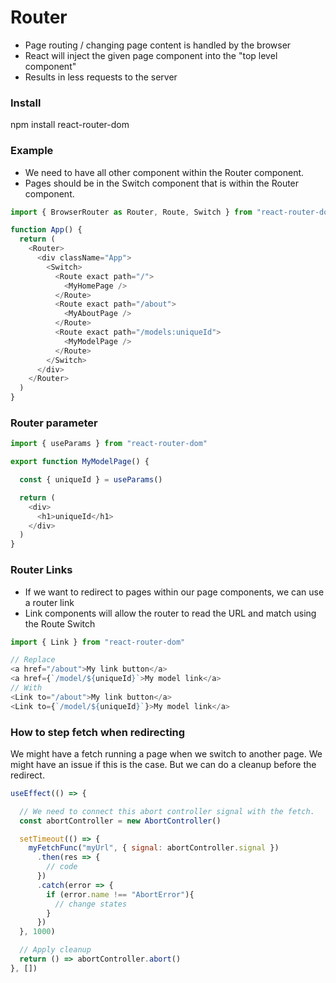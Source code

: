 
# Router
* Page routing / changing page content is handled by the browser
* React will inject the given page component into the "top level component"
* Results in less requests to the server


### Install
npm install react-router-dom


### Example
* We need to have all other component within the Router component.
* Pages should be in the Switch component that is within the Router component.

```js
import { BrowserRouter as Router, Route, Switch } from "react-router-dom"

function App() {
  return (
    <Router>
      <div className="App">
        <Switch>
          <Route exact path="/">
            <MyHomePage />
          </Route>
          <Route exact path="/about">
            <MyAboutPage />
          </Route>
          <Route exact path="/models:uniqueId">
            <MyModelPage />
          </Route>
        </Switch>
      </div>
    </Router>
  )
}
```

### Router parameter
```js
import { useParams } from "react-router-dom"

export function MyModelPage() {

  const { uniqueId } = useParams()

  return (
    <div>
      <h1>uniqueId</h1>
    </div>
  )
}
```


### Router Links
* If we want to redirect to pages within our page components, we can use a router link
* Link components will allow the router to read the URL and match using the Route Switch

```js
import { Link } from "react-router-dom"

// Replace
<a href="/about">My link button</a>
<a href={`/model/${uniqueId}`>My model link</a>
// With
<Link to="/about">My link button</a>
<Link to={`/model/${uniqueId}`}>My model link</a>
```


### How to step fetch when redirecting
We might have a fetch running a page when we switch to another page. We might have an issue if this is the case. But we can do a cleanup before the redirect.

```js
useEffect(() => {

  // We need to connect this abort controller signal with the fetch.
  const abortController = new AbortController()

  setTimeout(() => {
    myFetchFunc("myUrl", { signal: abortController.signal })
      .then(res => {
        // code
      })
      .catch(error => {
        if (error.name !== "AbortError"){
          // change states
        }
      })
  }, 1000)

  // Apply cleanup
  return () => abortController.abort()
}, [])
```
